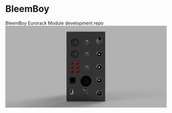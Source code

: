 # BleemBoy
BleemBoy Eurorack Module development repo
![alt text](https://github.com/SakuraBunny/BleemBoy/blob/master/panel.png?raw=true)
